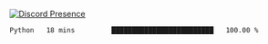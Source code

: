 [![Discord Presence](https://lanyard.cnrad.dev/api/689805100331696149)](https://discord.com/users/689805100331696149)

<!--START_SECTION:waka-->

```txt
Python   18 mins         █████████████████████████   100.00 %
```

<!--END_SECTION:waka-->
<img src="https://hit.yhype.me/github/profile?user_id=53441990" alt="">
